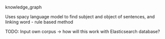 knowledge_graph

Uses spacy language model to find subject and object of sentences, and linking word - rule based method

TODO:
Input own corpus -> how will this work with Elasticsearch database?
